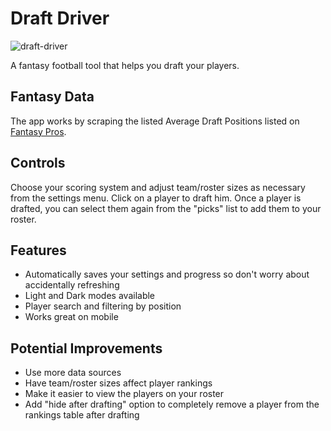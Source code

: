 # Draft Driver

![draft-driver](https://user-images.githubusercontent.com/3914543/185001004-0ec2dee4-6482-425b-adf9-a8bdcbca0ac8.png)

A fantasy football tool that helps you draft your players.

## Fantasy Data

The app works by scraping the listed Average Draft Positions listed on [Fantasy Pros](https://www.fantasypros.com/nfl/adp).

## Controls

Choose your scoring system and adjust team/roster sizes as necessary from the settings menu. Click on a player to draft him. Once a player is drafted, you can select them again from the "picks" list to add them to your roster.

## Features

- Automatically saves your settings and progress so don't worry about accidentally refreshing
- Light and Dark modes available
- Player search and filtering by position
- Works great on mobile

## Potential Improvements

- Use more data sources
- Have team/roster sizes affect player rankings
- Make it easier to view the players on your roster
- Add "hide after drafting" option to completely remove a player from the rankings table after drafting
